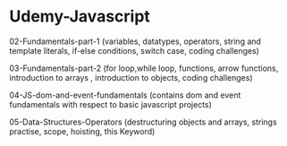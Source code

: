 # Udemy-Javascript

02-Fundamentals-part-1
    (variables, datatypes, operators, string and template literals, if-else conditions, switch case, coding challenges)
    
03-Fundamentals-part-2
    (for loop,while loop, functions, arrow functions, introduction to arrays , introduction to objects, coding challenges)
    
04-JS-dom-and-event-fundamentals
    (contains dom and event fundamentals with respect to basic javascript projects)
  
05-Data-Structures-Operators
    (destructuring objects and arrays, strings practise, scope, hoisting, this Keyword)


